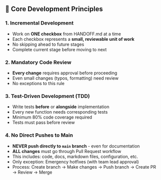 ## 🎯 Core Development Principles

### 1. **Incremental Development**
- Work on **ONE checkbox** from HANDOFF.md at a time
- Each checkbox represents a **small, reviewable unit of work**
- No skipping ahead to future stages
- Complete current stage before moving to next

### 2. **Mandatory Code Review**
- **Every change** requires approval before proceeding
- Even small changes (typos, formatting) need review
- No exceptions to this rule

### 3. **Test-Driven Development (TDD)**
- Write tests **before** or **alongside** implementation
- Every new function needs corresponding tests
- Minimum 80% code coverage required
- Tests must pass before review

### 4. **No Direct Pushes to Main**
- **NEVER push directly to `main` branch** - even for documentation
- **ALL changes** must go through Pull Request workflow
- This includes: code, docs, markdown files, configuration, etc.
- Only exception: Emergency hotfixes (with team lead approval)
- Process: Create branch → Make changes → Push branch → Create PR → Review → Merge